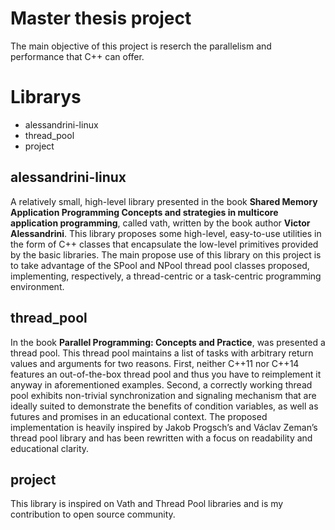 # Master thesis project
The main objective of this project is reserch the parallelism and performance that C++ can offer.

# Librarys
- alessandrini-linux
- thread_pool
- project

## alessandrini-linux
A relatively small, high-level library presented in the book **Shared Memory Application Programming Concepts and strategies in multicore application programming**, called vath, written by the book author **Victor Alessandrini**. This library proposes some high-level, easy-to-use utilities in the form of C++ classes that encapsulate the low-level primitives provided by the basic libraries. The main propose use of this library on this project is to take advantage of the SPool and NPool thread pool classes proposed, implementing, respectively, a thread-centric or a task-centric programming environment.


## thread_pool
In the book **Parallel Programming: Concepts and Practice**, was presented a thread pool. This thread pool maintains a list of tasks with arbitrary return values and arguments for two reasons. First, neither C++11 nor C++14 features an out-of-the-box thread pool and thus you have to reimplement it anyway in aforementioned examples. Second, a correctly working thread pool exhibits non-trivial synchronization and signaling mechanism that are ideally suited to demonstrate the benefits of condition variables, as well as futures and promises in an educational context. The proposed implementation is heavily inspired by Jakob Progsch’s and Václav Zeman’s thread pool library and has been rewritten with a focus on readability and educational clarity.

## project
This library is inspired on Vath and Thread Pool libraries and is my contribution to open source community.
